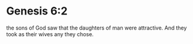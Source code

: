 # Genesis 6:2

the sons of God saw that the daughters of man were attractive. And they took as their wives any they chose.
